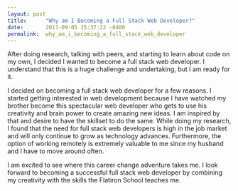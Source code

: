 ```yaml
---
layout: post
title:      "Why am I Becoming a Full Stack Web Developer?"
date:       2017-09-05 15:37:22 -0400
permalink:  why_am_i_becoming_a_full_stack_web_developer
---
```



After doing research, talking with peers, and starting to learn about code on my own, I decided I wanted to become a full stack web developer.  I understand that this is a huge challenge and undertaking, but I am ready for it. 

I decided on becoming a full stack web developer for a few reasons.  I started getting interested in web development because I have watched my brother become this spectacular web developer who gets to use his creativity and brain power to create amazing new ideas.  I am inspired by that and desire to have the skillset to do the same.  While doing my research, I found that the need for full stack web developers is high in the job market and will only continue to grow as technology advances.  Furthermore, the option of working remotely is extremely valuable to me since my husband and I have to move around often. 

I am excited to see where this career change adventure takes me. I look forward to becoming a successful full stack web developer by combining my creativity with the skills the Flatiron School teaches me.
